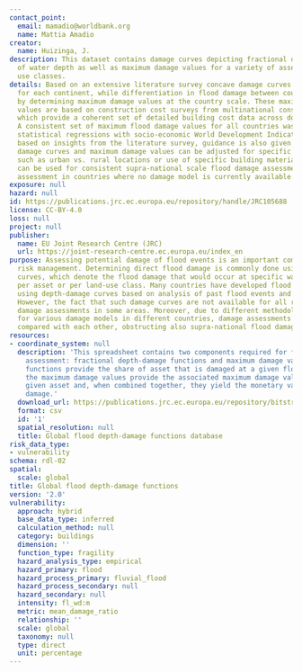 ```yaml
---
contact_point:
  email: mamadio@worldbank.org
  name: Mattia Amadio
creator:
  name: Huizinga, J.
description: This dataset contains damage curves depicting fractional damage function
  of water depth as well as maximum damage values for a variety of assets and land
  use classes.
details: Based on an extensive literature survey concave damage curves have been developed
  for each continent, while differentiation in flood damage between countries is established
  by determining maximum damage values at the country scale. These maximum damage
  values are based on construction cost surveys from multinational construction companies,
  which provide a coherent set of detailed building cost data across dozens of countries.
  A consistent set of maximum flood damage values for all countries was computed using
  statistical regressions with socio-economic World Development Indicators. Further,
  based on insights from the literature survey, guidance is also given on how the
  damage curves and maximum damage values can be adjusted for specific local circumstances,
  such as urban vs. rural locations or use of specific building material. This dataset
  can be used for consistent supra-national scale flood damage assessments, and guide
  assessment in countries where no damage model is currently available.
exposure: null
hazard: null
id: https://publications.jrc.ec.europa.eu/repository/handle/JRC105688
license: CC-BY-4.0
loss: null
project: null
publisher:
  name: EU Joint Research Centre (JRC)
  url: https://joint-research-centre.ec.europa.eu/index_en
purpose: Assessing potential damage of flood events is an important component in flood
  risk management. Determining direct flood damage is commonly done using depth-damage
  curves, which denote the flood damage that would occur at specific water depths
  per asset or per land-use class. Many countries have developed flood damage models
  using depth-damage curves based on analysis of past flood events and on expert judgement.
  However, the fact that such damage curves are not available for all regions hampers
  damage assessments in some areas. Moreover, due to different methodologies employed
  for various damage models in different countries, damage assessments cannot be directly
  compared with each other, obstructing also supra-national flood damage assessments.
resources:
- coordinate_system: null
  description: 'This spreadsheet contains two components required for flood damage
    assessment: fractional depth-damage functions and maximum damage values. The damage
    functions provide the share of asset that is damaged at a given flood depth, while
    the maximum damage values provide the associated maximum damage value for the
    given asset and, when combined together, they yield the monetary value of the
    damage.'
  download_url: https://publications.jrc.ec.europa.eu/repository/bitstream/JRC105688/copy_of_global_flood_depth-damage_functions__30102017.xlsx
  format: csv
  id: '1'
  spatial_resolution: null
  title: Global flood depth-damage functions database
risk_data_type:
- vulnerability
schema: rdl-02
spatial:
  scale: global
title: Global flood depth-damage functions
version: '2.0'
vulnerability:
  approach: hybrid
  base_data_type: inferred
  calculation_method: null
  category: buildings
  dimension: ''
  function_type: fragility
  hazard_analysis_type: empirical
  hazard_primary: flood
  hazard_process_primary: fluvial_flood
  hazard_process_secondary: null
  hazard_secondary: null
  intensity: fl_wd:m
  metric: mean_damage_ratio
  relationship: ''
  scale: global
  taxonomy: null
  type: direct
  unit: percentage
---
```

